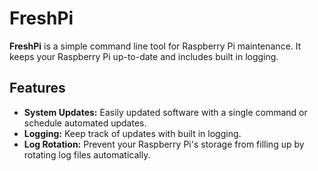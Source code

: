 # FreshPi
**FreshPi** is a simple command line tool for Raspberry Pi maintenance. It keeps your Raspberry Pi up-to-date and includes built in logging.

## Features
- **System Updates:** Easily updated software with a single command or schedule automated updates.
- **Logging:** Keep track of updates with built in logging.
- **Log Rotation:** Prevent your Raspberry Pi's storage from filling up by rotating log files automatically.